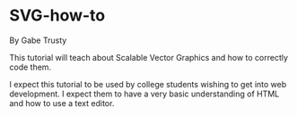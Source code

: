 # SVG-how-to

By Gabe Trusty

This tutorial will teach about Scalable Vector Graphics and how to correctly code them.

I expect this tutorial to be used by college students wishing to get into web development. I expect them to have a very basic understanding of HTML and how to use a text editor.
